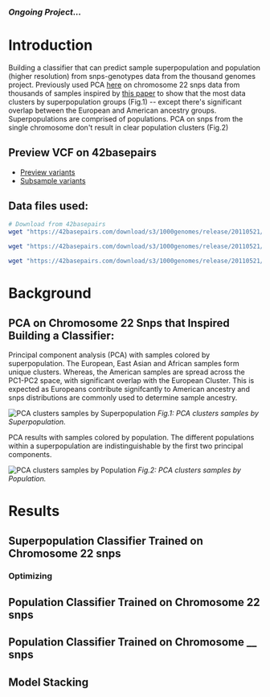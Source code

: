 ### *Ongoing Project...*
# Introduction

Building a classifier that can predict sample superpopulation and population (higher resolution) from snps-genotypes data from the thousand genomes project. Previously used PCA [here](https://github.com/davneet721/PCA_Genotypes) on chromosome 22 snps data from thousands of samples inspired by [this paper](https://www.nature.com/articles/nature07331) to show that the most data clusters by superpopulation groups (Fig.1) -- except there's significant overlap between the European and American ancestry groups. Superpopulations are comprised of populations. PCA on snps from the single chromosome don't result in clear population clusters (Fig.2)

## Preview VCF on 42basepairs

* [Preview variants](https://42basepairs.com/browse/s3/1000genomes/release/20110521?file=ALL.chr22.phase1_release_v3.20101123.snps_indels_svs.genotypes.vcf.gz&preview=variants)
* [Subsample variants](https://42basepairs.com/browse/s3/1000genomes/release/20110521?file=ALL.chr22.phase1_release_v3.20101123.snps_indels_svs.genotypes.vcf.gz&preview=subsample&loci=22%3A16000000-16100000)


## Data files used:

```bash
# Download from 42basepairs
wget "https://42basepairs.com/download/s3/1000genomes/release/20110521/ALL.chr22.phase1_release_v3.20101123.snps_indels_svs.genotypes.vcf.gz"

wget "https://42basepairs.com/download/s3/1000genomes/release/20110521/ALL.chr22.phase1_release_v3.20101123.snps_indels_svs.genotypes.vcf.gz.tbi"

wget "https://42basepairs.com/download/s3/1000genomes/release/20110521/phase1_integrated_calls.20101123.ALL.panel"
```
# Background

## PCA on Chromosome 22 Snps that Inspired Building a Classifier:
Principal component analysis (PCA) with samples colored by superpopulation. The European, East Asian and African samples form unique clusters. Whereas, the American samples are spread across the PC1-PC2 space, with significant overlap with the European Cluster. This is expected as Europeans contribute signifcantly to American ancestry and snps distributions are commonly used to determine sample ancestry.

![PCA clusters samples by Superpopulation](https://github.com/davneet721/PCA_Genotypes/blob/main/Figures/Superpopulation_PCA.png)
*Fig.1: PCA clusters samples by Superpopulation.*

PCA results with samples colored by population. The different populations within a superpopulation are indistinguishable by the first two principal components.

![PCA clusters samples by Population](https://github.com/davneet721/PCA_Genotypes/blob/main/Figures/Population_PCA.png)
*Fig.2: PCA clusters samples by Population.*

# Results

## Superpopulation Classifier Trained on Chromosome 22 snps

### Optimizing

## Population Classifier Trained on Chromosome 22 snps

## Population Classifier Trained on Chromosome __ snps

## Model Stacking

